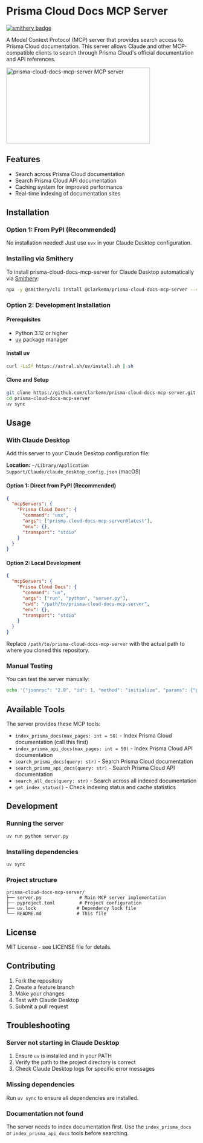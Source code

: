 # Prisma Cloud Docs MCP Server
[![smithery badge](https://smithery.ai/badge/@clarkemn/prisma-cloud-docs-mcp-server)](https://smithery.ai/server/@clarkemn/prisma-cloud-docs-mcp-server)

A Model Context Protocol (MCP) server that provides search access to Prisma Cloud documentation. This server allows Claude and other MCP-compatible clients to search through Prisma Cloud's official documentation and API references.

<a href="https://glama.ai/mcp/servers/@clarkemn/prisma-cloud-docs-mcp-server">
  <img width="380" height="200" src="https://glama.ai/mcp/servers/@clarkemn/prisma-cloud-docs-mcp-server/badge" alt="prisma-cloud-docs-mcp-server MCP server" />
</a>

## Features

- Search across Prisma Cloud documentation
- Search Prisma Cloud API documentation  
- Caching system for improved performance
- Real-time indexing of documentation sites

## Installation

### Option 1: From PyPI (Recommended)

No installation needed! Just use `uvx` in your Claude Desktop configuration.

### Installing via Smithery

To install prisma-cloud-docs-mcp-server for Claude Desktop automatically via [Smithery](https://smithery.ai/server/@clarkemn/prisma-cloud-docs-mcp-server):

```bash
npx -y @smithery/cli install @clarkemn/prisma-cloud-docs-mcp-server --client claude
```

### Option 2: Development Installation

#### Prerequisites

- Python 3.12 or higher
- [uv](https://docs.astral.sh/uv/) package manager

#### Install uv

```bash
curl -LsSf https://astral.sh/uv/install.sh | sh
```

#### Clone and Setup

```bash
git clone https://github.com/clarkemn/prisma-cloud-docs-mcp-server.git
cd prisma-cloud-docs-mcp-server
uv sync
```

## Usage

### With Claude Desktop

Add this server to your Claude Desktop configuration file:

**Location:** `~/Library/Application Support/Claude/claude_desktop_config.json` (macOS)

#### Option 1: Direct from PyPI (Recommended)

```json
{
  "mcpServers": {
    "Prisma Cloud Docs": {
      "command": "uvx",
      "args": ["prisma-cloud-docs-mcp-server@latest"],
      "env": {},
      "transport": "stdio"
    }
  }
}
```

#### Option 2: Local Development

```json
{
  "mcpServers": {
    "Prisma Cloud Docs": {
      "command": "uv",
      "args": ["run", "python", "server.py"],
      "cwd": "/path/to/prisma-cloud-docs-mcp-server",
      "env": {},
      "transport": "stdio"
    }
  }
}
```

Replace `/path/to/prisma-cloud-docs-mcp-server` with the actual path to where you cloned this repository.

### Manual Testing

You can test the server manually:

```bash
echo '{"jsonrpc": "2.0", "id": 1, "method": "initialize", "params": {"protocolVersion": "2024-11-05", "capabilities": {}, "clientInfo": {"name": "test", "version": "1.0"}}}' | uv run python server.py
```

## Available Tools

The server provides these MCP tools:

- `index_prisma_docs(max_pages: int = 50)` - Index Prisma Cloud documentation (call this first)
- `index_prisma_api_docs(max_pages: int = 50)` - Index Prisma Cloud API documentation  
- `search_prisma_docs(query: str)` - Search Prisma Cloud documentation
- `search_prisma_api_docs(query: str)` - Search Prisma Cloud API documentation
- `search_all_docs(query: str)` - Search across all indexed documentation
- `get_index_status()` - Check indexing status and cache statistics

## Development

### Running the server

```bash
uv run python server.py
```

### Installing dependencies

```bash
uv sync
```

### Project structure

```
prisma-cloud-docs-mcp-server/
├── server.py              # Main MCP server implementation
├── pyproject.toml         # Project configuration
├── uv.lock               # Dependency lock file
└── README.md             # This file
```

## License

MIT License - see LICENSE file for details.

## Contributing

1. Fork the repository
2. Create a feature branch
3. Make your changes
4. Test with Claude Desktop
5. Submit a pull request

## Troubleshooting

### Server not starting in Claude Desktop

1. Ensure `uv` is installed and in your PATH
2. Verify the path to the project directory is correct
3. Check Claude Desktop logs for specific error messages

### Missing dependencies

Run `uv sync` to ensure all dependencies are installed.

### Documentation not found

The server needs to index documentation first. Use the `index_prisma_docs` or `index_prisma_api_docs` tools before searching.